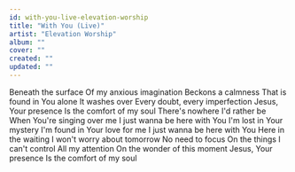 ```yaml
---
id: with-you-live-elevation-worship
title: "With You (Live)"
artist: "Elevation Worship"
album: ""
cover: ""
created: ""
updated: ""
---
```


Beneath the surface
Of my anxious imagination
Beckons a calmness
That is found in You alone
It washes over
Every doubt, every imperfection
Jesus, Your presence
Is the comfort of my soul
There's nowhere I'd rather be
When You're singing over me
I just wanna be here with You
I'm lost in Your mystery
I'm found in Your love for me
I just wanna be here with You
Here in the waiting
I won't worry about tomorrow
No need to focus
On the things I can't control
All my attention
On the wonder of this moment
Jesus, Your presence
Is the comfort of my soul
